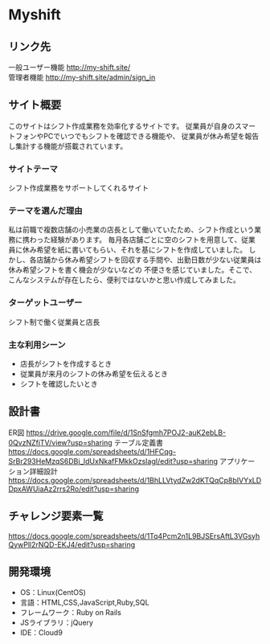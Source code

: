 # Myshift

## リンク先
一般ユーザー機能
<http://my-shift.site/></br>
管理者機能
<http://my-shift.site/admin/sign_in>

## サイト概要
このサイトはシフト作成業務を効率化するサイトです。
従業員が自身のスマートフォンやPCでいつでもシフトを確認できる機能や、
従業員が休み希望を報告し集計する機能が搭載されています。

### サイトテーマ
シフト作成業務をサポートしてくれるサイト

### テーマを選んだ理由
私は前職で複数店舗の小売業の店長として働いていたため、シフト作成という業務に携わった経験があります。
毎月各店舗ごとに空のシフトを用意して、従業員に休み希望を紙に書いてもらい、それを基にシフトを作成していました。
しかし、各店舗から休み希望シフトを回収する手間や、出勤日数が少ない従業員は休み希望シフトを書く機会が少ないなどの
不便さを感じていました。そこで、こんなシステムが存在したら、便利ではないかと思い作成してみました。

### ターゲットユーザー
シフト制で働く従業員と店長

### 主な利用シーン
- 店長がシフトを作成するとき
- 従業員が来月のシフトの休み希望を伝えるとき
- シフトを確認したいとき

## 設計書
ER図
<https://drive.google.com/file/d/1SnSfgmh7POJ2-auK2ebLB-0QvzNZfjTV/view?usp=sharing>
テーブル定義書
<https://docs.google.com/spreadsheets/d/1HFCqg-SrBr293HeMzqS6DBj_IdUxNkafFMkkOzsIagI/edit?usp=sharing>
アプリケーション詳細設計
<https://docs.google.com/spreadsheets/d/1BhLLVtydZw2dKTQqCp8bIVYxLDDpxAWUiaAz2rrs2Ro/edit?usp=sharing>


## チャレンジ要素一覧
<https://docs.google.com/spreadsheets/d/1Tq4Pcm2n1L9BJSErsAftL3VGsyhQywPll2rNQD-EKJ4/edit?usp=sharing>

## 開発環境
- OS：Linux(CentOS)
- 言語：HTML,CSS,JavaScript,Ruby,SQL
- フレームワーク：Ruby on Rails
- JSライブラリ：jQuery
- IDE：Cloud9
